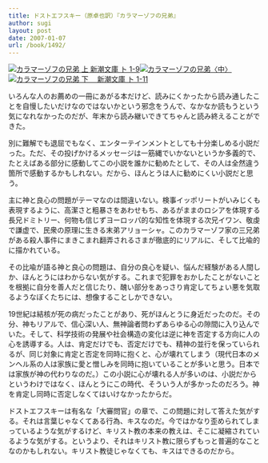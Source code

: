 ```yaml
---
title: ドストエフスキー（原卓也訳）『カラマーゾフの兄弟』
author: sugi
layout: post
date: 2007-01-07
url: /book/1492/
---
```

<a href="http://www.amazon.co.jp/exec/obidos/ASIN/4102010106/chezsugi-22/ref=nosim/" name="amazletlink" target="_blank"><img src="http://i0.wp.com/ecx.images-amazon.com/images/I/31TV5ADQ12L.SL160.jpg?w=660" alt="カラマーゾフの兄弟 上   新潮文庫 ト 1-9" class="alignleft" data-recalc-dims="1" /></a><a href="http://www.amazon.co.jp/exec/obidos/ASIN/4102010114/chezsugi-22/ref=nosim/" name="amazletlink" target="_blank"><img src="http://i1.wp.com/ec2.images-amazon.com/images/I/51HRK14YQ6L.SL160.jpg?w=660" alt="カラマーゾフの兄弟〈中〉" class="alignleft" data-recalc-dims="1" /></a><a href="http://www.amazon.co.jp/exec/obidos/ASIN/4102010122/chezsugi-22/ref=nosim/" name="amazletlink" target="_blank"><img src="http://i0.wp.com/ec2.images-amazon.com/images/I/51J55C8FTDL.SL160.jpg?w=660" alt="カラマーゾフの兄弟 下　   新潮文庫 ト 1-11" class="alignleft" data-recalc-dims="1" /></a>

いろんな人のお薦めの一冊にあがる本だけど、読みにくかったから読み通したことを自慢したいだけなのではないかという邪念をうんで、なかなか読もうという気になれなかったのだが、年末から読み継いできてちゃんと読み終えることができた。

別に難解でも退屈でもなく、エンターテインメントとしても十分楽しめる小説だった。ただ、その投げかけるメッセージは一筋縄でいかないというか多義的で、たとえばある部分に感動してこの小説を誰かに勧めたとして、その人は全然違う箇所で感動するかもしれない。だから、ほんとうは人に勧めにくい小説だと思う。

主に神と良心の問題がテーマなのは間違いない。検事イッポリートがいみじくも表現するように、高潔さと粗暴さをあわせもち、あるがままのロシアを体現する長兄ドミトリー、何物も信じずヨーロッパ的な知性を体現する次兄イワン、敬虔で謙虚で、民衆の原理に生きる末弟アリョーシャ。このカラマーゾフ家の三兄弟がある殺人事件にまきこまれ翻弄されるさまが徹底的にリアルに、そして比喩的に描かれている。

その比喩が語る神と良心の問題は、自分の良心を疑い、悩んだ経験がある人間しか、ほんとうにはわからない気がする。これまで犯罪をおかしたことがないことを根拠に自分を善人だと信じたり、醜い部分をあっさり肯定してちょい悪を気取るようなぼくたちには、想像することしかできない。

19世紀は結核が死の病だったことがあり、死がほんとうに身近だったのだ。その分、神もリアルで、信心深い人、無神論者問わずあらゆる心の隙間に入り込んでいた。そして、科学技術の発展や社会構造の変化は逆に神を否定する方向に人の心を誘導する。人は、肯定だけでも、否定だけでも、精神の並行を保っていられるが、同じ対象に肯定と否定を同時に抱くと、心が壊れてしまう（現代日本のメンヘル系の人は家族に愛と憎しみを同時に抱いていることが多いと思う。日本では家族が神の代わりなのだ。）この小説に心が壊れる人が多いのは、小説だからというわけではなく、ほんとうにこの時代、そういう人が多かったのだろう。神を肯定し同時に否定しなくてはいけなかったからだ。

ドストエフスキーは有名な「大審問官」の章で、この問題に対して答えた気がする。それは言葉じゃなくてある行為、キスなのだ。今ではかなり歪められてしまっているような気がするけど、キリスト教の本来の教えは、そこに凝縮されているような気がする。というより、それはキリスト教に限らずもっと普遍的なことなのかもしれない。キリスト教徒じゃなくても、キスはできるのだから。

